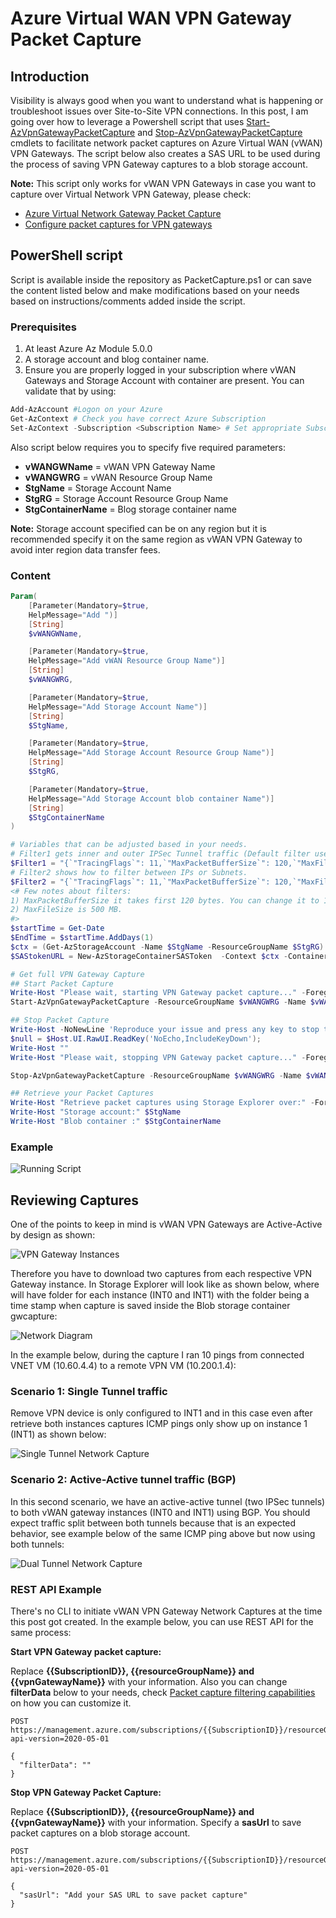 # Azure Virtual WAN VPN Gateway Packet Capture

## Introduction

Visibility is always good when you want to understand what is happening or troubleshoot issues over Site-to-Site VPN connections. In this post, I am going over how to leverage a Powershell script that uses [Start-AzVpnGatewayPacketCapture](https://docs.microsoft.com/en-us/powershell/module/az.network/start-azvpngatewaypacketcapture?view=azps-5.0.0) and [Stop-AzVpnGatewayPacketCapture](https://docs.microsoft.com/en-us/powershell/module/az.network/stop-azvpngatewaypacketcapture?view=azps-5.0.0) cmdlets to facilitate network packet captures on Azure Virtual WAN (vWAN) VPN Gateways. The script below also creates a SAS URL to be used during the process of saving VPN Gateway captures to a blob storage account.

**Note:** This script only works for vWAN VPN Gateways in case you want to capture over Virtual Network VPN Gateway, please check:

- [Azure Virtual Network Gateway Packet Capture](https://github.com/dmauser/Lab/tree/master/AZVPNGW/PacketCapture)
- [Configure packet captures for VPN gateways](https://docs.microsoft.com/en-us/azure/vpn-gateway/packet-capture)

## PowerShell script

Script is available inside the repository as PacketCapture.ps1 or can save the content listed below and make modifications based on your needs based on instructions/comments added inside the script.

### Prerequisites

1) At least Azure Az Module 5.0.0
2) A storage account and blog container name.
3) Ensure you are properly logged in your subscription where vWAN Gateways and Storage Account with container are present. You can validate that by using:

```powershell
Add-AzAccount #Logon on your Azure
Get-AzContext # Check you have correct Azure Subscription
Set-AzContext -Subscription <Subscription Name> # Set appropriate Subscription
```

Also script below requires you to specify five required parameters:

- **vWANGWName** = vWAN VPN Gateway Name
- **vWANGWRG** = vWAN Resource Group Name
- **StgName** = Storage Account Name
- **StgRG** = Storage Account Resource Group Name
- **StgContainerName** = Blog storage container name

**Note:** Storage account specified can be on any region but it is recommended specify it on the same region as vWAN VPN Gateway to avoid inter region data transfer fees.

### Content

```PowerShell
Param(
    [Parameter(Mandatory=$true,
    HelpMessage="Add ")]
    [String]
    $vWANGWName,

    [Parameter(Mandatory=$true,
    HelpMessage="Add vWAN Resource Group Name")]
    [String]
    $vWANGWRG,

    [Parameter(Mandatory=$true,
    HelpMessage="Add Storage Account Name")]
    [String]
    $StgName,

    [Parameter(Mandatory=$true,
    HelpMessage="Add Storage Account Resource Group Name")]
    [String]
    $StgRG,

    [Parameter(Mandatory=$true,
    HelpMessage="Add Storage Account blob container Name")]
    [String]
    $StgContainerName
)

# Variables that can be adjusted based in your needs.
# Filter1 gets inner and outer IPSec Tunnel traffic (Default filter used by this script).
$Filter1 = "{`"TracingFlags`": 11,`"MaxPacketBufferSize`": 120,`"MaxFileSize`": 500,`"Filters`" :[{`"CaptureSingleDirectionTrafficOnly`": false}]}" 
# Filter2 shows how to filter between IPs or Subnets.
$Filter2 = "{`"TracingFlags`": 11,`"MaxPacketBufferSize`": 120,`"MaxFileSize`": 500,`"Filters`" :[{`"SourceSubnets`":[`"10.60.4.4/32`",`"10.200.1.5/32`"],`"DestinationSubnets`":[`"10.60.4.4/32`",`"10.200.1.5/32`"],`"CaptureSingleDirectionTrafficOnly`": false}]}" # This filter gets inner and outer IPSec Tunnel traffic.
<# Few notes about filters: 
1) MaxPacketBufferSize it takes first 120 bytes. You can change it to 1500 to get full packet size in case you need to investigate the payload.
2) MaxFileSize is 500 MB.
#>
$startTime = Get-Date
$EndTime = $startTime.AddDays(1)
$ctx = (Get-AzStorageAccount -Name $StgName -ResourceGroupName $StgRG).Context
$SAStokenURL = New-AzStorageContainerSASToken  -Context $ctx -Container $StgContainerName -Permission rwd -ExpiryTime $EndTime -FullUri

# Get full VPN Gateway Capture
## Start Packet Capture
Write-Host "Please wait, starting VPN Gateway packet capture..." -ForegroundColor Yellow
Start-AzVpnGatewayPacketCapture -ResourceGroupName $vWANGWRG -Name $vWANGWName -FilterData $Filter1

## Stop Packet Capture
Write-Host -NoNewLine 'Reproduce your issue and press any key to stop to capture...' -ForegroundColor Yellow;
$null = $Host.UI.RawUI.ReadKey('NoEcho,IncludeKeyDown');
Write-Host ""
Write-Host "Please wait, stopping VPN Gateway packet capture..." -ForegroundColor Red

Stop-AzVpnGatewayPacketCapture -ResourceGroupName $vWANGWRG -Name $vWANGWName -SasUrl $SAStokenURL

## Retrieve your Packet Captures
Write-Host "Retrieve packet captures using Storage Explorer over:" -ForegroundColor Yellow
Write-Host "Storage account:" $StgName
Write-Host "Blob container :" $StgContainerName
```

### Example

![Running Script](./packetcapture-script.png)

## Reviewing Captures

One of the points to keep in mind is vWAN VPN Gateways are Active-Active by design as shown:

![VPN Gateway Instances](./vpngatewayinstances.png)

Therefore you have to download two captures from each respective VPN Gateway instance. In Storage Explorer will look like as shown below, where will have folder for each instance (INT0 and INT1) with the folder being a time stamp when capture is saved inside the Blob storage container gwcapture:

![Network Diagram](./storageexplorer1.png)

In the example below, during the capture I ran 10 pings from connected VNET VM (10.60.4.4) to a remote VPN VM (10.200.1.4):

### Scenario 1: Single Tunnel traffic

Remove VPN device is only configured to INT1 and in this case even after retrieve both instances captures ICMP pings only show up on instance 1 (INT1) as shown below:

![Single Tunnel Network Capture](./single-tunnel-capture.png)

### Scenario 2: Active-Active tunnel traffic (BGP)

In this second scenario, we have an active-active tunnel (two IPSec tunnels) to both vWAN gateway instances (INT0 and INT1) using BGP. You should expect traffic split between both tunnels because that is an expected behavior, see example below of the same ICMP ping above but now using both tunnels:

![Dual Tunnel Network Capture](./active-active-tunnels-bgp.png)

### REST API Example

There's no CLI to initiate vWAN VPN Gateway Network Captures at the time this post got created. In the example below, you can use REST API for the same process:

**Start VPN Gateway packet capture:**

Replace **{{SubscriptionID}}, {{resourceGroupName}} and {{vpnGatewayName}}** with your information. Also you can change **filterData** below to your needs, check [Packet capture filtering capabilities](https://docs.microsoft.com/en-us/azure/vpn-gateway/packet-capture#vpn-gateway-packet-capture-filtering-capabilities) on how you can customize it.
```RestAPI
POST https://management.azure.com/subscriptions/{{SubscriptionID}}/resourceGroups/{{resourceGroupName}}/providers/Microsoft.Network/vpnGateways/{{vpnGatewayName}}/startPacketCapture?api-version=2020-05-01

{
  "filterData": ""
}
```

**Stop VPN Gateway Packet Capture:**

Replace **{{SubscriptionID}}, {{resourceGroupName}} and {{vpnGatewayName}}** with your information. Specify a **sasUrl** to save packet captures on a blob storage account.

```RestAPI
POST https://management.azure.com/subscriptions/{{SubscriptionID}}/resourceGroups/{{resourceGroupName}}/providers/Microsoft.Network/vpnGateways/{{vpnGatewayName}}/stopPacketCapture?api-version=2020-05-01

{
  "sasUrl": "Add your SAS URL to save packet capture"
}
```
